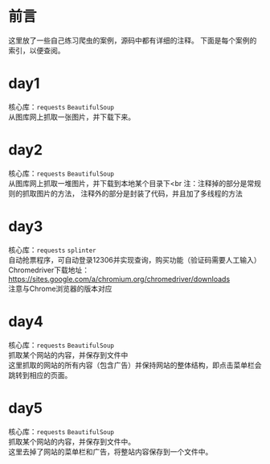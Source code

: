 # 前言
这里放了一些自己练习爬虫的案例，源码中都有详细的注释。 下面是每个案例的索引，以便查阅。

# day1
核心库：`requests` `BeautifulSoup`<br>
从图库网上抓取一张图片，并下载下来。

# day2
核心库：`requests` `BeautifulSoup`<br>
从图库网上抓取一堆图片，并下载到本地某个目录下<br
注：注释掉的部分是常规则的抓取图片的方法， 注释外的部分是封装了代码，并且加了多线程的方法

# day3
核心库：`requests` `splinter`<br>
自动抢票程序，可自动登录12306并实现查询，购买功能（验证码需要人工输入）<br>
Chromedriver下载地址：https://sites.google.com/a/chromium.org/chromedriver/downloads<br>
注意与Chrome浏览器的版本对应

# day4
核心库：`requests` `BeautifulSoup`<br>
抓取某个网站的内容，并保存到文件中<br>
这里抓取的网站的所有内容（包含广告）并保持网站的整体结构，即点击菜单栏会跳转到相应的页面。

# day5
核心库：`requests` `BeautifulSoup`<br>
抓取某个网站的内容，并保存到文件中。<br>
这里去掉了网站的菜单栏和广告，将整站内容保存到一个文件中。


